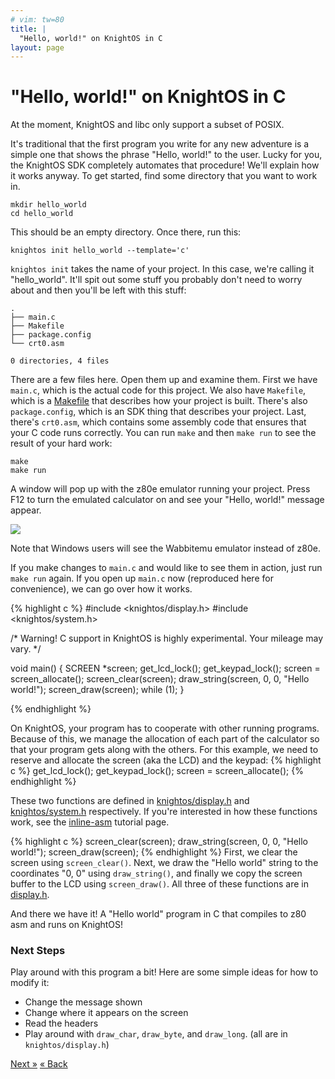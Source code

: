 ```yaml
---
# vim: tw=80
title: |
  "Hello, world!" on KnightOS in C
layout: page
---
```


# "Hello, world!" on KnightOS in C
<div class="alert alert-danger">
At the moment, KnightOS and libc only support a subset of POSIX.
</div>

It's traditional that the first program you write for any new adventure is a
simple one that shows the phrase "Hello, world!" to the user. Lucky for you, the
KnightOS SDK completely automates that procedure! We'll explain how it works
anyway. To get started, find some directory that you want to work in.

    mkdir hello_world
    cd hello_world

This should be an empty directory. Once there, run this:

    knightos init hello_world --template='c'

`knightos init` takes the name of your project. In this case, we're calling it
"hello_world". It'll spit out some stuff you probably don't need to worry about
and then you'll be left with this stuff:

    .
    ├── main.c
    ├── Makefile
    ├── package.config
    └── crt0.asm

    0 directories, 4 files

There are a few files here. Open them up and examine them. First we have
`main.c`, which is the actual code for this project. We also have `Makefile`,
which is a [Makefile](https://www.gnu.org/software/make/) that describes how
your project is built. There's also `package.config`, which is an SDK thing that
describes your project. Last, there's `crt0.asm`, which contains some assembly code that ensures that your C code runs correctly. You can run `make` and then `make run` to see the result of your hard work:

    make
    make run

A window will pop up with the z80e emulator running your project. Press F12 to
turn the emulated calculator on and see your "Hello, world!" message appear.

![](https://sr.ht/a7Wu.png)

<div class="alert alert-info">Note that Windows users will see the Wabbitemu
emulator instead of z80e.</div>

If you make changes to `main.c` and would like to see them in action, just run
`make run` again. If you open up `main.c` now (reproduced here for
convenience), we can go over how it works.

{% highlight c %}
#include <knightos/display.h>
#include <knightos/system.h>

/* Warning! C support in KnightOS is highly experimental. Your mileage may vary. */

void main() {
    SCREEN *screen;
    get_lcd_lock();
    get_keypad_lock();
    screen = screen_allocate();
    screen_clear(screen);
    draw_string(screen, 0, 0, "Hello world!");
    screen_draw(screen);
    while (1);
}

{% endhighlight %}

On KnightOS, your program has to cooperate with other running programs. Because of this, we
manage the allocation of each part of the calculator so that your program gets
along with the others. For this example, we need to reserve and allocate the screen (aka the
LCD) and the keypad:
{% highlight c %}
get_lcd_lock();
get_keypad_lock();
screen = screen_allocate();
{% endhighlight %}

These two functions are defined in [knightos/display.h](https://github.com/KnightOS/libc/blob/master/include/knightos/display.h) and [knightos/system.h](https://github.com/KnightOS/libc/blob/master/include/knightos/system.h) respectively. If you're interested in how these functions work, see the [inline-asm](inline-asm.html) tutorial page.

{% highlight c %}
screen_clear(screen);
draw_string(screen, 0, 0, "Hello world!");
screen_draw(screen);
{% endhighlight %}
First, we clear the screen using `screen_clear()`. Next, we draw the "Hello world" string to the coordinates "0, 0" using `draw_string()`, and finally we copy the screen buffer to the LCD using `screen_draw()`. All three of these functions are in [display.h](https://github.com/KnightOS/libc/blob/master/include/knightos/display.h).

And there we have it! A "Hello world" program in C that compiles to z80 asm and runs on KnightOS! 

### Next Steps

Play around with this program a bit! Here are some simple ideas for how to modify it:

* Change the message shown
* Change where it appears on the screen
* Read the headers
* Play around with `draw_char`, `draw_byte`, and `draw_long`. (all are in `knightos/display.h`)

<a href="corelib.html" class="pull-right btn btn-primary">Next »</a>
<a href="environment.html" class="btn btn-primary">« Back</a>
